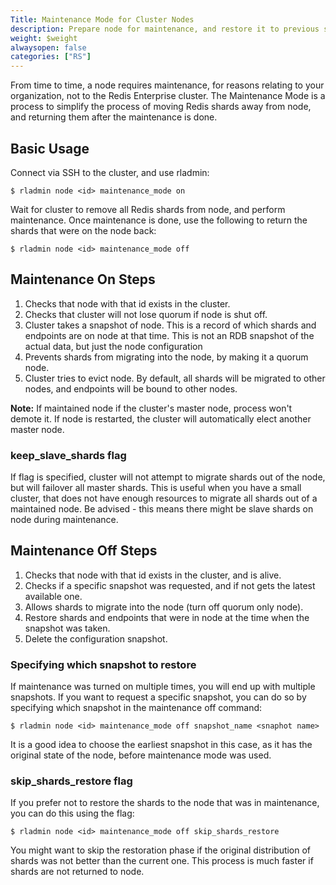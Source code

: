 ```yaml
---
Title: Maintenance Mode for Cluster Nodes
description: Prepare node for maintenance, and restore it to previous state
weight: $weight
alwaysopen: false
categories: ["RS"]
---
```

From time to time, a node requires maintenance, for reasons relating to
your organization, not to the Redis Enterprise cluster. The Maintenance
Mode is a process to simplify the process of moving Redis shards away
from node, and returning them after the maintenance is done.

## Basic Usage

Connect via SSH to the cluster, and use rladmin:

```src
$ rladmin node <id> maintenance_mode on
```

Wait for cluster to remove all Redis shards from node, and perform
maintenance. Once maintenance is done, use the following to return the
shards that were on the node back:

```src
$ rladmin node <id> maintenance_mode off
```

## Maintenance On Steps

1. Checks that node with that id exists in the cluster.
1. Checks that cluster will not lose quorum if node is shut off.
1. Cluster takes a snapshot of node. This is a record of which shards
and endpoints are on node at that time. This is not an RDB snapshot of
the actual data, but just the node configuration
1. Prevents shards from migrating into the node, by making it a quorum
node.
1. Cluster tries to evict node. By default, all shards will be migrated
to other nodes, and endpoints will be bound to other nodes.

**Note:**
If maintained node if the cluster's master node, process won't demote
it. If node is restarted, the cluster will automatically elect another
master node.


### keep_slave_shards flag
If flag is specified, cluster will not attempt to migrate shards out of
the node, but will failover all master shards. This is useful when you
have a small cluster, that does not have enough resources to migrate
all shards out of a maintained node. Be advised - this means there
might be slave shards on node during maintenance.

## Maintenance Off Steps

1. Checks that node with that id exists in the cluster, and is alive.
1. Checks if a specific snapshot was requested, and if not gets the
latest available one.
1. Allows shards to migrate into the node (turn off quorum only node).
1. Restore shards and endpoints that were in node at the time when
the snapshot was taken.
1. Delete the configuration snapshot.

### Specifying which snapshot to restore

If maintenance was turned on multiple times, you will end up with
multiple snapshots. If you want to request a specific snapshot, you can
do so by specifying which snapshot in the maintenance off command:

```src
$ rladmin node <id> maintenance_mode off snapshot_name <snaphot name>
```

It is a good idea to choose the earliest snapshot in this case, as it
has the original state of the node, before maintenance mode was used.

### skip_shards_restore flag

If you prefer not to restore the shards to the node that was in
maintenance, you can do this using the flag:

```src
$ rladmin node <id> maintenance_mode off skip_shards_restore
```

You might want to skip the restoration phase if the original
distribution of shards was not better than the current one. This process
is much faster if shards are not returned to node.
